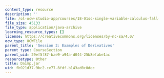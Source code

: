 ```yaml
---
content_type: resource
description: ''
file: /ol-ocw-studio-app/courses/18-01sc-single-variable-calculus-fall-2010/fb921d379bc2ce778fdfb143ad0c0dec_Daimp.jar
file_size: 45133
file_type: application/java-archive
learning_resource_types: []
license: https://creativecommons.org/licenses/by-nc-sa/4.0/
ocw_type: OCWFile
parent_title: 'Session 2: Examples of Derivatives'
parent_type: CourseSection
parent_uid: 29ef5f87-bae9-a94a-d044-25b8efabe1ac
resourcetype: Other
title: Daimp.jar
uid: fb921d37-9bc2-ce77-8fdf-b143ad0c0dec
---
```


